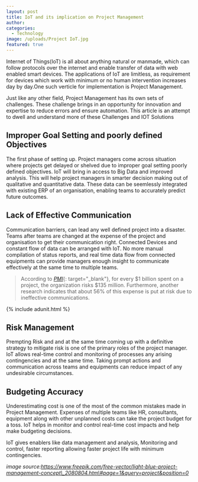 ```yaml
---
layout: post
title: IoT and its implication on Project Management
author:
categories:
  - Technology
image: /uploads/Project IoT.jpg
featured: true
---
```


Internet of Things(IoT) is all about anything natural or manmade, which can follow protocols over the internet and enable transfer of data with web enabled smart devices. The applications of IoT are limitless, as requirement for devices which work with minimum or no human intervention increases day by day.One such verticle for implementation is Project Management.

Just like any other field, Project Management has its own sets of challenges. These challenge brings in an opportunity for innovation and expertise to reduce errors and ensure automation. This article is an attempt to dwell and understand more of these Challenges and IOT Solutions

## Improper Goal Setting and poorly defined Objectives

The first phase of setting up. Project managers come across situation where projects get delayed or shelved due to improper goal setting poorly defined objectives. IoT will bring in access to Big Data and improved analysis. This will help project managers in smarter decision making out of qualitative and quantitative data. These data can be seemlessly integrated with existing ERP of an organisation, enabling teams to accurately predict future outcomes.

## Lack of Effective Communication

Communication barriers, can lead any well defined project into a disaster. Teams after teams are changed at the expense of the project and organisation to get their communication right. Connected Devices and constant flow of data can be arranged with IoT. No more manual compilation of status reports, and real time data flow from connected equipments can provide managers enough insight to communicate effectively at the same time to multiple teams.

> According to [*PMI*](https://www.pmi.org/-/media/pmi/documents/public/pdf/learning/thought-leadership/pulse/the-essential-role-of-communications.pdf){: target="_blank"}, for every $1 billion spent on a project, the organization risks $135 million. Furthermore, another research indicates that about 56% of this expense is put at risk due to ineffective communications.

{% include adunit.html %}

## Risk Management

Prempting Risk and and at the same time coming up with a definitive strategy to mitigate risk is one of the primary roles of the project manager. IoT allows real-time control and monitoring of processes any arising contingencies and at the same time. Taking prompt actions and communication across teams and equipments can reduce impact of any undesirable circumstances.

## Budgeting Accuracy

Underestimating cost is one of the most of the common mistakes made in Project Management. Expenses of multiple teams like HR, consultants, equipment along with other unplanned costs can take the project budget for a toss. IoT helps in monitor and control real-time cost impacts and help make budgeting decisions.

IoT gives enablers like data management and analysis, Monitoring and control, faster reporting allowing faster project life with minimum contingencies.

*image source:https://www.freepik.com/free-vector/light-blue-project-management-concept\_2080804.htm\#page=1&query=project&position=0*